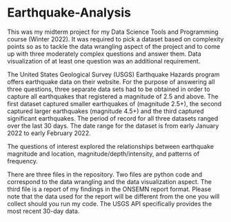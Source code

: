 # Earthquake-Analysis

This was my midterm project for my Data Science Tools and Programming course (Winter 2022). It was required to pick a dataset based on complexity points so as to tackle the data wrangling aspect of the project and to come up with three moderately complex questions and answer them. Data visualization of at least one question was an additional requirement. 

The United States Geological Survey (USGS) Earthquake Hazards program offers earthquake data on their website. For the purpose of answering all three questions, three separate data sets had to be obtained in order to capture all earthquakes that registered a magnitude of 2.5 and above. The first dataset captured smaller earthquakes of (magnitude 2.5+), the second captured larger earthquakes (magnitude 4.5+) and the third captured significant earthquakes. The period of record for all three datasets ranged over the last 30 days. The date range for the dataset is from early January 2022 to early February 2022. 

The questions of interest explored the relationships between earthquake magnitude and location, magnitude/depth/intensity, and patterns of frequency. 

There are three files in the repository. Two files are python code and correspond to the data wrangling and the data visualization aspect. The third file is a report of my findings in the ONSEMN report format. Please note that the data used for the report will be different from the one you will collect should you run my code. The USGS API specifically provides the most recent 30-day data. 
